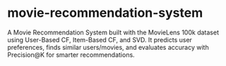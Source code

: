 # movie-recommendation-system
A Movie Recommendation System built with the MovieLens 100k dataset using User-Based CF, Item-Based CF, and SVD. It predicts user preferences, finds similar users/movies, and evaluates accuracy with Precision@K for smarter recommendations.
